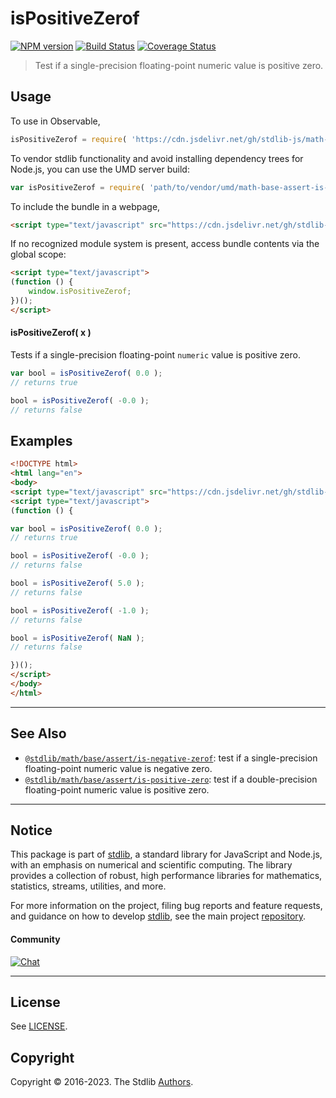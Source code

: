 <!--

@license Apache-2.0

Copyright (c) 2020 The Stdlib Authors.

Licensed under the Apache License, Version 2.0 (the "License");
you may not use this file except in compliance with the License.
You may obtain a copy of the License at

   http://www.apache.org/licenses/LICENSE-2.0

Unless required by applicable law or agreed to in writing, software
distributed under the License is distributed on an "AS IS" BASIS,
WITHOUT WARRANTIES OR CONDITIONS OF ANY KIND, either express or implied.
See the License for the specific language governing permissions and
limitations under the License.

-->

# isPositiveZerof

[![NPM version][npm-image]][npm-url] [![Build Status][test-image]][test-url] [![Coverage Status][coverage-image]][coverage-url] <!-- [![dependencies][dependencies-image]][dependencies-url] -->

> Test if a single-precision floating-point numeric value is positive zero.



<section class="usage">

## Usage

To use in Observable,

```javascript
isPositiveZerof = require( 'https://cdn.jsdelivr.net/gh/stdlib-js/math-base-assert-is-positive-zerof@umd/browser.js' )
```

To vendor stdlib functionality and avoid installing dependency trees for Node.js, you can use the UMD server build:

```javascript
var isPositiveZerof = require( 'path/to/vendor/umd/math-base-assert-is-positive-zerof/index.js' )
```

To include the bundle in a webpage,

```html
<script type="text/javascript" src="https://cdn.jsdelivr.net/gh/stdlib-js/math-base-assert-is-positive-zerof@umd/browser.js"></script>
```

If no recognized module system is present, access bundle contents via the global scope:

```html
<script type="text/javascript">
(function () {
    window.isPositiveZerof;
})();
</script>
```

#### isPositiveZerof( x )

Tests if a single-precision floating-point `numeric` value is positive zero.

```javascript
var bool = isPositiveZerof( 0.0 );
// returns true

bool = isPositiveZerof( -0.0 );
// returns false
```

</section>

<!-- /.usage -->

<section class="examples">

## Examples

<!-- eslint no-undef: "error" -->

```html
<!DOCTYPE html>
<html lang="en">
<body>
<script type="text/javascript" src="https://cdn.jsdelivr.net/gh/stdlib-js/math-base-assert-is-positive-zerof@umd/browser.js"></script>
<script type="text/javascript">
(function () {

var bool = isPositiveZerof( 0.0 );
// returns true

bool = isPositiveZerof( -0.0 );
// returns false

bool = isPositiveZerof( 5.0 );
// returns false

bool = isPositiveZerof( -1.0 );
// returns false

bool = isPositiveZerof( NaN );
// returns false

})();
</script>
</body>
</html>
```

</section>

<!-- /.examples -->

<!-- Section for related `stdlib` packages. Do not manually edit this section, as it is automatically populated. -->

<section class="related">

* * *

## See Also

-   <span class="package-name">[`@stdlib/math/base/assert/is-negative-zerof`][@stdlib/math/base/assert/is-negative-zerof]</span><span class="delimiter">: </span><span class="description">test if a single-precision floating-point numeric value is negative zero.</span>
-   <span class="package-name">[`@stdlib/math/base/assert/is-positive-zero`][@stdlib/math/base/assert/is-positive-zero]</span><span class="delimiter">: </span><span class="description">test if a double-precision floating-point numeric value is positive zero.</span>

</section>

<!-- /.related -->

<!-- Section for all links. Make sure to keep an empty line after the `section` element and another before the `/section` close. -->


<section class="main-repo" >

* * *

## Notice

This package is part of [stdlib][stdlib], a standard library for JavaScript and Node.js, with an emphasis on numerical and scientific computing. The library provides a collection of robust, high performance libraries for mathematics, statistics, streams, utilities, and more.

For more information on the project, filing bug reports and feature requests, and guidance on how to develop [stdlib][stdlib], see the main project [repository][stdlib].

#### Community

[![Chat][chat-image]][chat-url]

---

## License

See [LICENSE][stdlib-license].


## Copyright

Copyright &copy; 2016-2023. The Stdlib [Authors][stdlib-authors].

</section>

<!-- /.stdlib -->

<!-- Section for all links. Make sure to keep an empty line after the `section` element and another before the `/section` close. -->

<section class="links">

[npm-image]: http://img.shields.io/npm/v/@stdlib/math-base-assert-is-positive-zerof.svg
[npm-url]: https://npmjs.org/package/@stdlib/math-base-assert-is-positive-zerof

[test-image]: https://github.com/stdlib-js/math-base-assert-is-positive-zerof/actions/workflows/test.yml/badge.svg?branch=main
[test-url]: https://github.com/stdlib-js/math-base-assert-is-positive-zerof/actions/workflows/test.yml?query=branch:main

[coverage-image]: https://img.shields.io/codecov/c/github/stdlib-js/math-base-assert-is-positive-zerof/main.svg
[coverage-url]: https://codecov.io/github/stdlib-js/math-base-assert-is-positive-zerof?branch=main

<!--

[dependencies-image]: https://img.shields.io/david/stdlib-js/math-base-assert-is-positive-zerof.svg
[dependencies-url]: https://david-dm.org/stdlib-js/math-base-assert-is-positive-zerof/main

-->

[chat-image]: https://img.shields.io/gitter/room/stdlib-js/stdlib.svg
[chat-url]: https://gitter.im/stdlib-js/stdlib/

[stdlib]: https://github.com/stdlib-js/stdlib

[stdlib-authors]: https://github.com/stdlib-js/stdlib/graphs/contributors

[umd]: https://github.com/umdjs/umd
[es-module]: https://developer.mozilla.org/en-US/docs/Web/JavaScript/Guide/Modules

[deno-url]: https://github.com/stdlib-js/math-base-assert-is-positive-zerof/tree/deno
[umd-url]: https://github.com/stdlib-js/math-base-assert-is-positive-zerof/tree/umd
[esm-url]: https://github.com/stdlib-js/math-base-assert-is-positive-zerof/tree/esm
[branches-url]: https://github.com/stdlib-js/math-base-assert-is-positive-zerof/blob/main/branches.md

[stdlib-license]: https://raw.githubusercontent.com/stdlib-js/math-base-assert-is-positive-zerof/main/LICENSE

<!-- <related-links> -->

[@stdlib/math/base/assert/is-negative-zerof]: https://github.com/stdlib-js/math-base-assert-is-negative-zerof/tree/umd

[@stdlib/math/base/assert/is-positive-zero]: https://github.com/stdlib-js/math-base-assert-is-positive-zero/tree/umd

<!-- </related-links> -->

</section>

<!-- /.links -->

